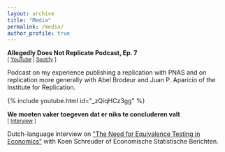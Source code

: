 ```yaml
---
layout: archive
title: "Media"
permalink: /media/
author_profile: true
---
```


**Allegedly Does Not Replicate Podcast, Ep. 7** <br/>
<small>[ [YouTube](https://www.youtube.com/watch?v=_zQiqHCz3gg) | [Spotify](https://podcasters.spotify.com/pod/show/i4r/episodes/Allegedly-does-not-replicate--Episode-7-e2qmoea) ] </small>

Podcast on my experience publishing a replication with PNAS and on replication more generally with Abel Brodeur and Juan P. Aparicio of the Institute for Replication.

{% include youtube.html id="_zQiqHCz3gg" %}

**We moeten vaker toegeven dat er niks te concluderen valt** <br/>
<small>[ [Interview](https://esb.nu/we-moeten-vaker-toegeven-dat-er-niks-te-concluderen-valt/) ] </small>

Dutch-language interview on ["The Need for Equivalence Testing in Economics"](https://jack-fitzgerald.github.io/files/The_Need_for_Equivalence_Testing_in_Economics.pdf) with Koen Schreuder of Economische Statistische Berichten.

